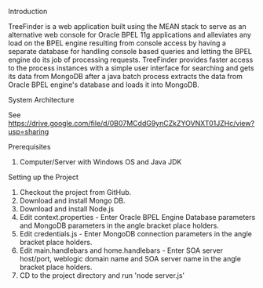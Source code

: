 Introduction

TreeFinder is a web application built using the MEAN stack to serve as an 
alternative web console for Oracle BPEL 11g applications and alleviates any load on the BPEL engine resulting from console access by having a separate database for handling console based queries and letting the BPEL engine do its job of processing requests. TreeFinder provides faster access to the process instances with a simple user interface for searching and gets its data from MongoDB after a java batch process extracts the data from Oracle BPEL engine's database and loads it into MongoDB.


System Architecture

See https://drive.google.com/file/d/0B07MCddG9ynCZkZYOVNXT01JZHc/view?usp=sharing


Prerequisites

1. Computer/Server with Windows OS and Java JDK


Setting up the Project

1.	Checkout the project from GitHub.
2.	Download and install Mongo DB.
3.	Download and install Node.js
4.	Edit context.properties - Enter Oracle BPEL Engine Database parameters and MongoDB parameters in the angle bracket place holders.
5.	Edit credentials.js - Enter MongoDB connection parameters in the angle bracket place holders.
6.	Edit main.handlebars and home.handlebars - Enter SOA server host/port, weblogic domain name and SOA server name in the angle bracket place holders.
7.	CD to the project directory and run 'node server.js'

